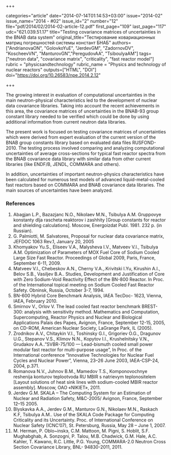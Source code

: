 +++

categories="article"
date="2014-07-14T01:14:53+03:00"
issue="2014-02"
issue_name="2014 - #02"
issue_id="2"
number="12"
file="pdf/2014/02/2014-02-article-12.pdf"
first_page="109"
last_page="117"
udc="621.039.51.17"
title="Testing covariance matrices of uncertainties in the BNAB data system"
original_title="Тестирование ковариационных матриц погрешностей системы констант БНАБ"
authors=["AndrianovaON", "GolovkoYuE", "JerdevGM", "ZadornovDV", "KoscheevVN", "ManturovGN","PeregudovAA", "TsiboulyaAM"]
tags=["neutron data", "covariance matrix", "criticality", "fast reactor model"]
rubric = "physicsandtechnology"
rubric_name = "Physics and technology of nuclear reactors"
outputs=["HTML", "DOI"]
doi="https://doi.org/10.26583/npe.2014.2.12"

+++

The growing interest in evaluation of computational uncertainties in the main neutron-physical characteristics led to the development of nuclear data covariance libraries. Taking into account the recent achievements in this area, the covariance matrices of uncertainties in the BNAB-93 group constant library needed to be verified which could be done by using additional information from current neutron data libraries.

The present work is focused on testing covariance matrices of uncertainties which were derived from expert evaluation of the current version of the BNAB group constants library based on evaluated data files RUSFOND-2010. The testing process involved comparing and analyzing computational uncertainties of average cross-sections for typical fast reactor spectra from the BNAB covariance data library with similar data from other current libraries (like ENDF/B, JENDL, COMMARA and others).

In addition, uncertainties of important neutron-physics characteristics have been calculated for numerous test models of advanced liquid-metal-cooled fast reactors based on COMMARA and BNAB covariance data libraries. The main sources of uncertainties have been analyzed.

### References

1. Abagjan L.P., Bazazjanc N.O., Nikolaev M.N., Tsibulya A.M. Gruppovye konstanty dlja rascheta reaktorov i zashhity [Group constants for reactor and shielding calculations]. Moscow, Energoizdat Publ. 1981. 232 p. (in Russian).
2. G. Palmiotti, M. Salvatores, Proposal for nuclear data covariance matrix, JEFDOC 1063 Rev.1, January 20, 2005
3. Khomyakov Yu.S., Eliseev V.A., Malysheva I.V., Matveev V.I., Tsibulya A.M. Optimization of Parameters of MOX Fuel Core of Sodium Cooled Large Size Fast Reactor. Proceedings of Global 2009, Paris, France, September 6-11, 2009.
4. Matveev V.I., Chebeskov A.N., Cherny V.A.,.Krivitski I.Yu, Kirushin A.I., Belov S.B., Vasiljev B.A.. Studies, Development and Justification of Core with Zero Sodium-Void Reactivity Effect of the BN-800 Reactor. In Proc. of the International topical meeting on Sodium Cooled Fast Reactor Safety. Obninsk, Russia, October 3-7, 1994.
5. BN-600 Hybrid Core Benchmark Analysis, IAEA TecDoc- 1623, Vienna, IAEA, February 2010.
6. Smirnov V., Orlov V. The lead cooled fast reactor benchmark BREST-300: analysis with sensitivity method. Mathematics and Computation, Supercomputing, Reactor Physics and Nuclear and Biological Applications Palais des Papes, Avignon, France, September 12-15, 2005, on CD-ROM, American Nuclear Society, LaGrange Park, IL (2005).
7. Zrodnikov A.V., Chitaykin V.I., Toshinsky G.I., Grigoriev O.G., Dragunov U.G., Stepanov V.S., Klimov N.N., Kopytov I.I., Krushelnitsky V.N., Grudakov A.A..”SVBR-75/100 — Lead-bismuth cooled small power modular fast reactor for multi-purpose usage”, In Proc. of the International conference “Innovative Technologies for Nuclear Fuel Cycles and Nuclear Power”, Vienna, 23–26 June 2003, IAEA-CSP-24, 2004, p.371.
8. Romanova N.V., Juhnov B.M., Mamedov T.S., Komponovochnye reshenija konturov teplootvoda RU MBIR s natrievym teplonositelem [Layout solutions of heat sink lines with sodium-cooled MBIR reactor assembly]. Moscow, OAO «NIKIET», 2011.
9. Jerdev G.M. SKALA – The Computing System for an Estimation of Nuclear and Radiation Safety, M&C-2005/ Avignon, France, September 12–15 2005.
10. Blyskavka A.A., Jerdev G.M., Manturov G.N., Nikolaev M.N., Raskach K.F, Tsibulya A.M.. Use of the SKALA Code Package for Computing Criticality and its Uncertainty. Proc. of International Conference on Nuclear Safety (ICNC’07), St. Petersburg, Russia, May 28 – June 1, 2007.
11. M. Herman, P. Oblo~inskэ, C.M. Mattoon, M. Pigni, S. Hoblit, S.F. Mughabghab, A. Sonzogni, P. Talou, M.B. Chadwick, G.M. Hale, A.C. Kahler, T. Kawano, R.C. Little, P.G. Young, COMMARA-2.0 Neutron Cross Section Covariance Library, BNL- 94830-2011, 2011.